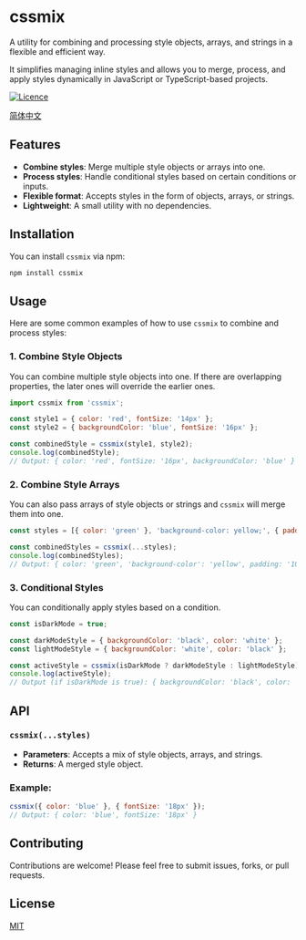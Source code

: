 # cssmix

A utility for combining and processing style objects, arrays, and strings in a flexible and efficient way.

It simplifies managing inline styles and allows you to merge, process, and apply styles dynamically in JavaScript or
TypeScript-based
projects.

<p>
  <a aria-label="Licence" href="https://github.com/dafengzhen/cssmix/blob/main/LICENSE">
    <img alt="Licence" src="https://img.shields.io/github/license/dafengzhen/cssmix?style=flat-quare&labelColor=000000" />
  </a>
</p>

[简体中文](./README.zh.md)

## Features

- **Combine styles**: Merge multiple style objects or arrays into one.
- **Process styles**: Handle conditional styles based on certain conditions or inputs.
- **Flexible format**: Accepts styles in the form of objects, arrays, or strings.
- **Lightweight**: A small utility with no dependencies.

## Installation

You can install `cssmix` via npm:

```bash
npm install cssmix
```

## Usage

Here are some common examples of how to use `cssmix` to combine and process styles:

### 1. Combine Style Objects

You can combine multiple style objects into one. If there are overlapping properties, the later ones will override the
earlier ones.

```js
import cssmix from 'cssmix';

const style1 = { color: 'red', fontSize: '14px' };
const style2 = { backgroundColor: 'blue', fontSize: '16px' };

const combinedStyle = cssmix(style1, style2);
console.log(combinedStyle);
// Output: { color: 'red', fontSize: '16px', backgroundColor: 'blue' }
```

### 2. Combine Style Arrays

You can also pass arrays of style objects or strings and `cssmix` will merge them into one.

```js
const styles = [{ color: 'green' }, 'background-color: yellow;', { padding: '10px' }];

const combinedStyles = cssmix(...styles);
console.log(combinedStyles);
// Output: { color: 'green', 'background-color': 'yellow', padding: '10px' }
```

### 3. Conditional Styles

You can conditionally apply styles based on a condition.

```js
const isDarkMode = true;

const darkModeStyle = { backgroundColor: 'black', color: 'white' };
const lightModeStyle = { backgroundColor: 'white', color: 'black' };

const activeStyle = cssmix(isDarkMode ? darkModeStyle : lightModeStyle);
console.log(activeStyle);
// Output (if isDarkMode is true): { backgroundColor: 'black', color: 'white' }
```

## API

### `cssmix(...styles)`

- **Parameters**: Accepts a mix of style objects, arrays, and strings.
- **Returns**: A merged style object.

### Example:

```js
cssmix({ color: 'blue' }, { fontSize: '18px' });
// Output: { color: 'blue', fontSize: '18px' }
```

## Contributing

Contributions are welcome! Please feel free to submit issues, forks, or pull requests.

## License

[MIT](https://opensource.org/licenses/MIT)
